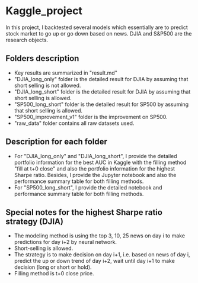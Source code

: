 # Kaggle_project
In this project, I backtested several models which essentially are to predict stock market to go up or go down based on news. DJIA and S&P500 are the research objects.

## Folders description
* Key results are summarized in "result.md"
* "DJIA_long_only" folder is the detailed result for DJIA by assuming that short selling is not allowed.
* "DJIA_long_short" folder is the detailed result for DJIA by assuming that short selling is allowed.
* "SP500_long_short" folder is the detailed result for SP500 by assuming that short selling is allowed.
* "SP500_improvement_v1" folder is the improvement on SP500.
* "raw_data" folder contains all raw datasets used. 

## Description for each folder
* For "DJIA_long_only" and "DJIA_long_short", I provide the detailed portfolio information for the best AUC in Kaggle with the filling method "fill at t+0 close" and also the portfolio information for the highest Sharpe ratio. Besides, I provide the Jupyter notebook and also the performance summary table for both filling methods.
* For "SP500_long_short", I provide the detailed notebook and performance summary table for both filling methods.

## Special notes for the highest Sharpe ratio strategy (DJIA)
* The modeling method is using the top 3, 10, 25 news on day i to make predictions for day i+2 by neural network.
* Short-selling is allowed.
* The strategy is to make decision on day i+1, i.e. based on news of day i, predict the up or down trend of day i+2, wait until day i+1 to make decision (long or short or hold).
* Filling method is t+0 close price.
